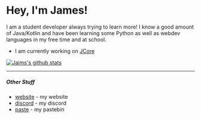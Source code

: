 # Hey, I'm James!
I am a student developer always trying to learn more! I know a good amount of Java/Kotlin and have been learning some Python as well as webdev languages in my free time and at school.

- I am currently working on [JCore](https://github.com/Jaimss/jcore)

[![Jaims's github stats](https://github-readme-stats.vercel.app/api?username=jaimss&show_icons=true&count_private=true&theme=dark)](https://jaims.dev)

---

##### Other Stuff
- [website](https://jaims.dev) - my website
- [discord](https://discord.jaims.dev) - my discord
- [paste](https://paste.jaims.dev) - my pastebin 

